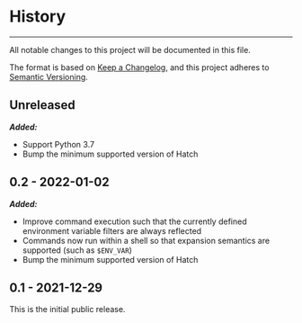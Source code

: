 # History

-----

All notable changes to this project will be documented in this file.

The format is based on [Keep a Changelog](https://keepachangelog.com/en/1.0.0/), and this project adheres to [Semantic Versioning](https://semver.org/spec/v2.0.0.html).

## Unreleased

***Added:***

- Support Python 3.7
- Bump the minimum supported version of Hatch

## 0.2 - 2022-01-02

***Added:***

- Improve command execution such that the currently defined environment variable filters are always reflected
- Commands now run within a shell so that expansion semantics are supported (such as `$ENV_VAR`)
- Bump the minimum supported version of Hatch

## 0.1 - 2021-12-29

This is the initial public release.
